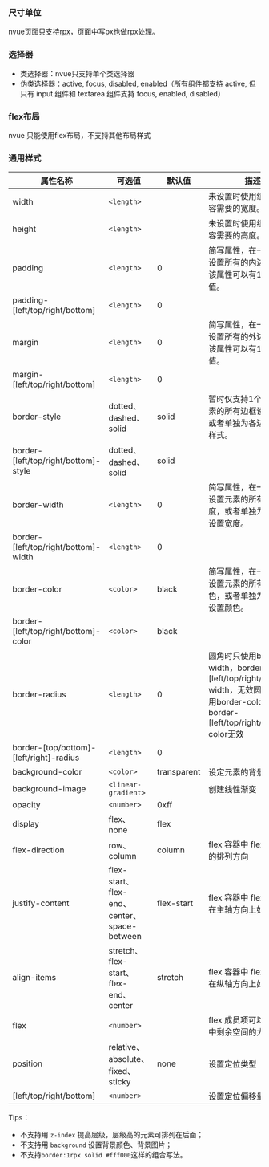 ### 尺寸单位
nvue页面只支持[rpx](/frame?id=尺寸单位)，页面中写px也做rpx处理。
### 选择器
 * 类选择器：nvue只支持单个类选择器
 * 伪类选择器：active, focus, disabled, enabled（所有组件都支持 active, 但只有 input 组件和 textarea 组件支持 focus, enabled, disabled）

### flex布局
nvue 只能使用flex布局，不支持其他布局样式
### 通用样式
|属性名称								|可选值										|默认值		|描述																																	|
|---									|---										|---		|---																																	|
|width									|````<length>````							|			|未设置时使用组件自身内容需要的宽度。																									|
|height									|````<length>````							|			|未设置时使用组件自身内容需要的高度。																									|
|padding								|``<length>``								|0			|简写属性，在一个声明中设置所有的内边距属性，该属性可以有1到4个值。																		|
|padding-[left/top/right/bottom]		|``<length>``								|0			|																																		|
|margin									|``<length>``								|0			|简写属性，在一个声明中设置所有的外边距属性，该属性可以有1到4个值。																		|
|margin-[left/top/right/bottom]			|``<length>``								|0			|																																		|
|border-style							|dotted、dashed、solid						|solid		|暂时仅支持1个值，为元素的所有边框设置样式，或者单独为各边边框设置样式。																|
|border-[left/top/right/bottom]-style	|dotted、dashed、solid						|solid		|																																		|
|border-width							|``<length>``								|0			|简写属性，在一个声明中设置元素的所有边框宽度，或者单独为各边边框设置宽度。																|
|border-[left/top/right/bottom]-width	|``<length>``								|0			|																																		|
|border-color							|``<color>``									|black		|简写属性，在一个声明中设置元素的所有边框颜色，或者单独为各边边框设置颜色。																|
|border-[left/top/right/bottom]-color	|``<color>``									|black		|																																		|
|border-radius							|``<length>``								|0			|圆角时只使用border-width，border-[left/top/right/bottom]-width，无效圆角时只使用border-color，border-[left/top/right/bottom]-color无效	|
|border-[top/bottom]-[left/right]-radius|``<length>``								|0			|																																		|
|background-color						|```<color>```								|transparent|设定元素的背景色																														|
|background-image						|```<linear-gradient>```					|			|创建线性渐变																															|
|opacity								|``<number>``								|0xff		|																																		|
|display								|flex、none									|flex		|																																		|
|flex-direction							|row、column								|column		|flex 容器中 flex 成员项的排列方向																										|
|justify-content						|flex-start、flex-end、center、space-between|flex-start	|flex 容器中 flex 成员项在主轴方向上如何排列																							|
|align-items							|stretch、flex-start、flex-end、center		|stretch	|flex 容器中 flex 成员项在纵轴方向上如何排列																							|
|flex									|``<number>``								|			|	flex 成员项可以占用容器中剩余空间的大小																																	|
|position								|relative、absolute、fixed、sticky			|none		|	设置定位类型																																	|
|[left/top/right/bottom]				|``<number>``								|			|设置定位偏移量																																		|


Tips：

* 不支持用 ```z-index``` 提高层级，层级高的元素可排列在后面；
* 不支持用 ``background`` 设置背景颜色、背景图片；
* 不支持```border:1rpx solid #fff000```这样的组合写法。
